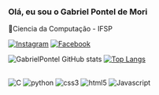 ### Olá, eu sou o Gabriel Pontel de Mori
📖Ciencia da Computação - IFSP

[![Instagram](https://img.shields.io/badge/Instagram-E4405F?style=for-the-badge&logo=instagram&logoColor=white)](https://www.instagram.com/gabriel__mori/)
[![Facebook](https://img.shields.io/badge/Facebook-1877F2?style=for-the-badge&logo=facebook&logoColor=white)](https://www.facebook.com/gabriel.ponteldemori)

![GabrielPontel GitHub stats](https://github-readme-stats.vercel.app/api?username=GabrielPontel&show_icons=true&theme=ocean_dark)
[![Top Langs](https://github-readme-stats.vercel.app/api/top-langs/?username=GabrielPontel&layout=donut&show_icons=true&theme=ocean_dark)](https://github.com/GabrielPontel/github-readme-stats)
<div style="display: inline_block"><br/>
  <img align-"center" alt="C" src="https://img.shields.io/badge/C-00599C?style=for-the-badge&logo=c&logoColor=white">
  <img align-"center" alt="python" src="https://img.shields.io/badge/Python-14354C?style=for-the-badge&logo=python&logoColor=white">
  <img align-"center" alt="css3" src="https://img.shields.io/badge/CSS3-1572B6?style=for-the-badge&logo=css3&logoColor=white">
  <img align-"center" alt="html5" src="https://img.shields.io/badge/HTML5-E34F26?style=for-the-badge&logo=html5&logoColor=white">
  <img align-"center" alt="Javascript" src="https://img.shields.io/badge/JavaScript-323330?style=for-the-badge&logo=javascript&logoColor=F7DF1E">

